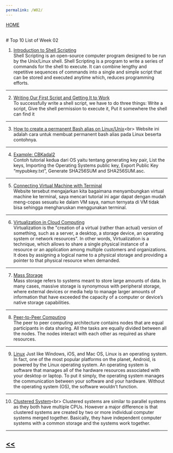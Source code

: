 ```yaml
---
permalink: /W02/
---
```

[HOME](../)

<br>
# Top 10 List of Week 02


1. [Introduction to Shell Scripting](https://www.guru99.com/introduction-to-shell-scripting.html)<br>
Shell Scripting is an open-source computer program designed to be run by the Unix/Linux shell. Shell Scripting is a program to write a series of commands for the shell to execute. It can combine lengthy and repetitive sequences of commands into a single and simple script that can be stored and executed anytime which, reduces programming efforts.
* * *
2. [Writing Our First Script and Getting It to Work](http://linuxcommand.org/lc3_wss0010.php)<br>
To successfully write a shell script, we have to do three things:
Write a script, Give the shell permission to execute it, Put it somewhere the shell can find it
* * *
3. [How to create a permanent Bash alias on Linux/Unix](https://www.cyberciti.biz/faq/create-permanent-bash-alias-linux-unix/#:~:text=You%20need%20to%20put%20bash,bash%20for%20non%2Dlogin%20shells.)<br>
Website ini adalah cara untuk membuat permanent bash alias pada Linux beserta contohnya.
* * *
4. [Example: CBKadal2](https://osp4diss.vlsm.org/CBKadal2.html)<br>
Contoh tutorial kedua dari OS yaitu tentang generating key pair, List the keys, Importing the Operating Systems public key, Export Public Key “mypubkey.txt”, Generate SHA256SUM and SHA256SUM.asc. 
* * *
5. [Connecting Virtual Machine with Terminal](https://medium.com/@harshityadav95/connecting-to-linux-ubuntu-running-in-virtual-machine-to-terminal-in-windows-wsl-1b0f51d4787d)<br>
Website tersebut mengajarkan kita bagaimana menyambungkan virtual machine ke terminal, saya mencari tutorial ini agar dapat dengan mudah meng-copas sesuatu ke dalam VM saya, namun ternyata di VM tidak bisa sehingga mengharuskan menggunakan terminal.
* * *
6. [Virtualization in Cloud Computing](https://www.javatpoint.com/virtualization-in-cloud-computing)<br>
Virtualization is the "creation of a virtual (rather than actual) version of something, such as a server, a desktop, a storage device, an operating system or network resources".
In other words, Virtualization is a technique, which allows to share a single physical instance of a resource or an application among multiple customers and organizations. It does by assigning a logical name to a physical storage and providing a pointer to that physical resource when demanded.
* * *
7. [Mass Storage](https://www.techopedia.com/definition/2619/mass-storage)<br>
Mass storage refers to systems meant to store large amounts of data. In many cases, massive storage is synonymous with peripheral storage, where external devices or media help to manage larger amounts of information that have exceeded the capacity of a computer or device’s native storage capabilities.
* * *
8. [Peer-to-Peer Computing](https://www.tutorialspoint.com/Peer-to-Peer-Computing)<br>
The peer to peer computing architecture contains nodes that are equal participants in data sharing. All the tasks are equally divided between all the nodes. The nodes interact with each other as required as share resources.
* * *
9. [Linux](https://www.linux.com/what-is-linux/)
Just like Windows, iOS, and Mac OS, Linux is an operating system. In fact, one of the most popular platforms on the planet, Android, is powered by the Linux operating system. An operating system is software that manages all of the hardware resources associated with your desktop or laptop. To put it simply, the operating system manages the communication between your software and your hardware. Without the operating system (OS), the software wouldn't function.
* * *
10. [Clustered System](https://www.tutorialspoint.com/Clustered-Systems#:~:text=The%20clustered%20systems%20are%20a,systems%20contains%20the%20cluster%20software.)<br>
Clustered systems are similar to parallel systems as they both have multiple CPUs. However a major difference is that clustered systems are created by two or more individual computer systems merged together. Basically, they have independent computer systems with a common storage and the systems work together.
* * *

## [<<](../)
